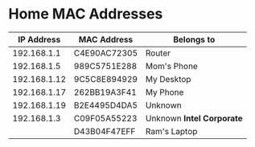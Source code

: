 # **Home MAC Addresses**

| **IP Address** | **MAC Address** | **Belongs to**              |
| -------------- | --------------- | --------------------------- |
| 192.168.1.1    | C4E90AC72305    | Router                      |
| 192.168.1.5    | 989C5751E288    | Mom's Phone                 |
| 192.168.1.12   | 9C5C8E894929    | My Desktop                  |
| 192.168.1.17   | 262BB19A3F41    | My Phone                    |
| 192.168.1.19   | B2E4495D4DA5    | Unknown                     |
| 192.168.1.3    | C09F05A55223    | Unknown **Intel Corporate** |
|                | D43B04F47EFF    | Ram's Laptop                |
